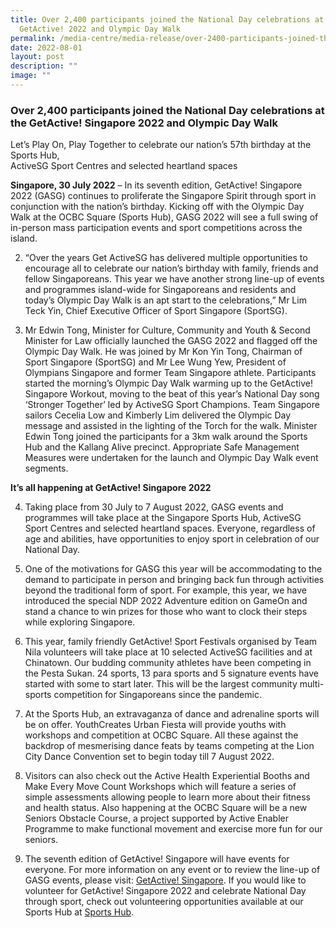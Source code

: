 ```yaml
---
title: Over 2,400 participants joined the National Day celebrations at
  GetActive! 2022 and Olympic Day Walk
permalink: /media-centre/media-release/over-2400-participants-joined-the-national-day-celebrations-at-getactive/
date: 2022-08-01
layout: post
description: ""
image: ""
---
```

### **Over 2,400 participants joined the National Day celebrations at the GetActive! Singapore 2022 and Olympic Day Walk**

Let’s Play On, Play Together to celebrate our nation’s 57th birthday at the Sports Hub,  
ActiveSG Sport Centres and selected heartland spaces

**Singapore, 30 July 2022** – In its seventh edition, GetActive! Singapore 2022 (GASG) continues to proliferate the Singapore Spirit through sport in conjunction with the nation’s birthday. Kicking off with the Olympic Day Walk at the OCBC Square (Sports Hub), GASG 2022 will see a full swing of in-person mass participation events and sport competitions across the island.

2. “Over the years Get ActiveSG has delivered multiple opportunities to encourage all to celebrate our nation’s birthday with family, friends and fellow Singaporeans. This year we have another strong line-up of events and programmes island-wide for Singaporeans and residents and today’s Olympic Day Walk is an apt start to the celebrations,” Mr Lim Teck Yin, Chief Executive Officer of Sport Singapore (SportSG).

3. Mr Edwin Tong, Minister for Culture, Community and Youth & Second Minister for Law  officially launched the GASG 2022 and flagged off the Olympic Day Walk. He was joined by  Mr Kon Yin Tong, Chairman of Sport Singapore (SportSG) and Mr Lee Wung Yew, President  of Olympians Singapore and former Team Singapore athlete. Participants started the  morning’s Olympic Day Walk warming up to the GetActive! Singapore Workout, moving to the  beat of this year’s National Day song ‘Stronger Together’ led by ActiveSG Sport Champions.  Team Singapore sailors Cecelia Low and Kimberly Lim delivered the Olympic Day message  and assisted in the lighting of the Torch for the walk. Minister Edwin Tong joined the  participants for a 3km walk around the Sports Hub and the Kallang Alive precinct. Appropriate  Safe Management Measures were undertaken for the launch and Olympic Day Walk event  segments.

**It’s all happening at GetActive! Singapore 2022**

4. Taking place from 30 July to 7 August 2022, GASG events and programmes will take place at the Singapore Sports Hub, ActiveSG Sport Centres and selected heartland spaces. Everyone, regardless of age and abilities, have opportunities to enjoy sport in celebration of our National Day.

5. One of the motivations for GASG this year will be accommodating to the demand to participate in person and bringing back fun through activities beyond the traditional form of sport. For example, this year, we have introduced the special NDP 2022 Adventure edition on GameOn and stand a chance to win prizes for those who want to clock their steps while exploring Singapore.

6. This year, family friendly GetActive! Sport Festivals organised by Team Nila volunteers will take place at 10 selected ActiveSG facilities and at Chinatown. Our budding community athletes have been competing in the Pesta Sukan. 24 sports, 13 para sports and 5 signature events have started with some to start later. This will be the largest community multi-sports competition for Singaporeans since the pandemic.

7. At the Sports Hub, an extravaganza of dance and adrenaline sports will be on offer. YouthCreates Urban Fiesta will provide youths with workshops and competition at OCBC Square. All these against the backdrop of mesmerising dance feats by teams competing at the Lion City Dance Convention set to begin today till 7 August 2022.

8. Visitors can also check out the Active Health Experiential Booths and Make Every Move Count Workshops which will feature a series of simple assessments allowing people to learn more about their fitness and health status. Also happening at the OCBC Square will be a new Seniors Obstacle Course, a project supported by Active Enabler Programme to make functional movement and exercise more fun for our seniors.

9. The seventh edition of GetActive! Singapore will have events for everyone. For more information on any event or to review the line-up of GASG events, please visit: [GetActive! Singapore](https://circle.myactivesg.com/getactive-singapore). If you would like to volunteer for GetActive! Singapore 2022 and celebrate National Day through sport, check out volunteering opportunities available at our Sports Hub at [Sports Hub](https://go.gov.sg/sportshubanchorsite).